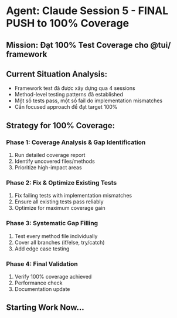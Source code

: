 # Agent: Claude Session 5 - FINAL PUSH to 100% Coverage

## Mission: Đạt 100% Test Coverage cho @tui/ framework

## Current Situation Analysis:
- Framework test đã được xây dựng qua 4 sessions
- Method-level testing patterns đã established  
- Một số tests pass, một số fail do implementation mismatches
- Cần focused approach để đạt target 100%

## Strategy for 100% Coverage:

### Phase 1: Coverage Analysis & Gap Identification
1. Run detailed coverage report
2. Identify uncovered files/methods
3. Prioritize high-impact areas

### Phase 2: Fix & Optimize Existing Tests  
1. Fix failing tests with implementation mismatches
2. Ensure all existing tests pass reliably
3. Optimize for maximum coverage gain

### Phase 3: Systematic Gap Filling
1. Test every method file individually  
2. Cover all branches (if/else, try/catch)
3. Add edge case testing

### Phase 4: Final Validation
1. Verify 100% coverage achieved
2. Performance check
3. Documentation update

## Starting Work Now...
